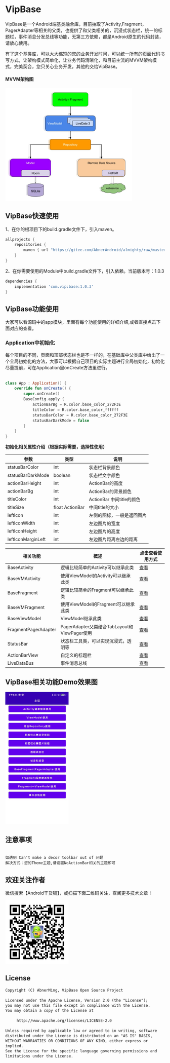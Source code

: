 # VipBase

VipBase是一个Android端基类融合库，目前抽取了Activity,Fragment，PagerAdapter等相关的父类，也提供了和父类相关的，沉浸式状态栏，统一的标题栏，事件消息分发总线等功能，无第三方依赖，都是Android原生的代码封装，请放心使用。

有了这个基类库，可以大大缩短的您的业务开发时间，可以统一所有的页面代码书写方式，让架构模式简单化，让业务代码清晰化，和目前主流的MVVM架构模式，完美契合，您只关心业务开发，其他的交给VipBase。

#### MVVM架构图

<img src="images/mvvm.jpg" width="400px" />


## VipBase快速使用

1、在你的根项目下的build.gradle文件下，引入maven。

```groovy
allprojects {
    repositories {
        maven { url "https://gitee.com/AbnerAndroid/almighty/raw/master" }
    }
}
```
2、在你需要使用的Module中build.gradle文件下，引入依赖。当前版本号：1.0.3

```groovy
dependencies {
    implementation 'com.vip:base:1.0.3'
}
```

## VipBase功能使用

大家可以看源码中的app模块，里面有每个功能使用的详细介绍,或者直接点击下面对应的查看。

### Application中初始化

每个项目的不同，页面和顶部状态栏也是不一样的，在基础库中父类库中给出了一个全局初始化的方法，大家可以根据自己项目的实际主题进行全局初始化，初始化尽量提前，可在Application里onCreate方法里进行。

```kotlin

class App : Application() {
    override fun onCreate() {
        super.onCreate()
        BaseConfig.apply {
            actionBarBg = R.color.base_color_272F3E
            titleColor = R.color.base_color_ffffff
            statusBarColor = R.color.base_color_272F3E
            statusBarDarkMode = false
        }
    }
}

```

**初始化相关属性介绍（根据实际需要，选择性使用）**

|  参数  |  类型 |  说明  |
|  ----  |  ----  |  ----  |
| statusBarColor	| int	| 状态栏背景颜色  |
| statusBarDarkMode	| boolean	| 状态栏文字颜色  |
| actionBarHeight	| int	| ActionBar的高度  |
| actionBarBg	| int	| ActionBar的背景颜色  |
| titleColor	| int	| ActionBar 中间title的颜色  |
| titleSize	| float	ActionBar | 中间title的大小  |
| leftIcon	| int	| 左侧的图标，一般是返回图片  |
| leftIconWidth	| int	| 左边图片的宽度  |
| leftIconHeight	| int	| 左边图片的高度  |
| leftIconMarginLeft	| int	| 左边图片距离左边的距离  |

|  相关功能  |  概述  |  点击查看使用方式  |
|  ----  |  ----  |  ----  |
|  BaseActivity  |  逻辑比较简单的Activity可以继承此类  |[查看](README_ACTIVITY.md)|
|  BaseVMActivity  |  使用ViewModel的Activity可以继承此类  |[查看](README_ACTIVITYVM.md)|
|  BaseFragment  |  逻辑比较简单的Fragment可以继承此类  |[查看](README_FRAGMENT.md)|
|  BaseVMFragment  |  使用ViewModel的Fragment可以继承此类  |[查看](README_FRAGMENTVM.md)|
|  BaseViewModel  |  ViewModel继承此类  |[查看](README_VIEWMODEL.md)|
|  FragmentPagerAdapter |  PagerAdapter父类结合TabLayout和ViewPager使用  |[查看](README_PAGERADAPTER.md)|
|  StatusBar  |  状态栏工具类，可以实现沉浸式，透明等  |[查看](README_STATUS.md)|
|  ActionBarView  |  自定义的标题栏  |[查看](README_BAR.md)|
|  LiveDataBus |  事件消息总线  |[查看](README_BUS.md)|


## VipBase相关功能Demo效果图

<img src="images/vip_base.jpg" width="200px" />

## 注意事项

```

如遇到 Can't make a decor toolbar out of 问题
解决方式：您的Theme主题,请设置NoActionBar相关的主题即可

```

## 欢迎关注作者

微信搜索【Android干货铺】，或扫描下面二维码关注，查阅更多技术文章！

<img src="images/abner.jpg" width="200px" />

## License

```
Copyright (C) AbnerMing, VipBase Open Source Project

Licensed under the Apache License, Version 2.0 (the "License");
you may not use this file except in compliance with the License.
You may obtain a copy of the License at

     http://www.apache.org/licenses/LICENSE-2.0

Unless required by applicable law or agreed to in writing, software
distributed under the License is distributed on an "AS IS" BASIS,
WITHOUT WARRANTIES OR CONDITIONS OF ANY KIND, either express or implied.
See the License for the specific language governing permissions and
limitations under the License.
```







